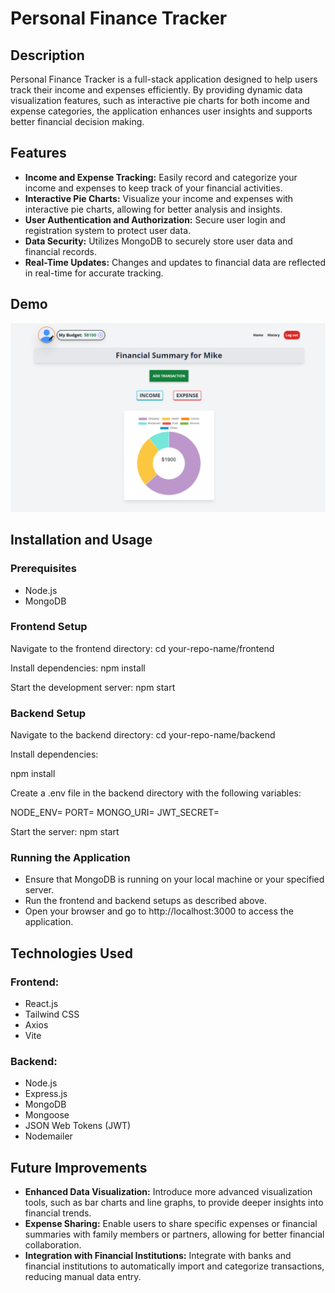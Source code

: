 # Personal Finance Tracker

## Description
Personal Finance Tracker is a full-stack application designed to help users track their income and expenses efficiently. By providing dynamic data visualization features, such as interactive pie charts for both income and expense categories, the application enhances user insights and supports better financial decision making. 

## Features
- **Income and Expense Tracking:** Easily record and categorize your income and expenses to keep track of your financial activities.
- **Interactive Pie Charts:** Visualize your income and expenses with interactive pie charts, allowing for better analysis and insights.
- **User Authentication and Authorization:** Secure user login and registration system to protect user data.
- **Data Security:** Utilizes MongoDB to securely store user data and financial records.
- **Real-Time Updates:** Changes and updates to financial data are reflected in real-time for accurate tracking.
  
## Demo
![App Screenshot](https://github.com/SaajanGr/Personal-Finance-Tracker/blob/main/frontend/HomeScreenshot.png)

## Installation and Usage

### Prerequisites
- Node.js
- MongoDB

### Frontend Setup

Navigate to the frontend directory:
cd your-repo-name/frontend


Install dependencies:
npm install

Start the development server:
npm start

### Backend Setup
Navigate to the backend directory:
cd your-repo-name/backend

Install dependencies:

npm install

Create a .env file in the backend directory with the following variables:

NODE_ENV=
PORT=
MONGO_URI=
JWT_SECRET=

Start the server:
npm start

### Running the Application
- Ensure that MongoDB is running on your local machine or your specified server.
- Run the frontend and backend setups as described above.
- Open your browser and go to http://localhost:3000 to access the application.

## Technologies Used

### Frontend:
- React.js
- Tailwind CSS
- Axios
- Vite

### Backend:
- Node.js
- Express.js
- MongoDB
- Mongoose
- JSON Web Tokens (JWT)
- Nodemailer

## Future Improvements
- **Enhanced Data Visualization:** Introduce more advanced visualization tools, such as bar charts and line graphs, to provide deeper insights into financial trends.
- **Expense Sharing:** Enable users to share specific expenses or financial summaries with family members or partners, allowing for better financial collaboration.
- **Integration with Financial Institutions:** Integrate with banks and financial institutions to automatically import and categorize transactions, reducing manual data entry.
